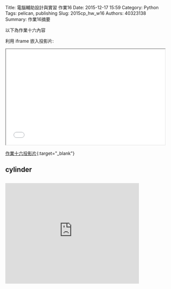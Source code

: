 Title: 電腦輔助設計與實習 作業16
Date: 2015-12-17 15:59
Category: Python
Tags: pelican, publishing
Slug: 2015cp_hw_w16
Authors: 40323138
Summary: 作業16摘要

以下為作業十六內容

利用 iframe 嵌入投影片:

<iframe src="simplest13.html" width="500" height="300"></iframe>

[作業十六投影片](simplest15.html){:target="_blank"}

 <h2>cylinder<h2>
 
 <script src="https://embed.github.com/view/3d/40323150/2015cadp/gh-pages/images/3prt05.stl"></script>
 
 <iframe width="420" height="315" src="https://www.youtube.com/embed/3QhmcZ9r1lc" frameborder="0" allowfullscreen></iframe>
